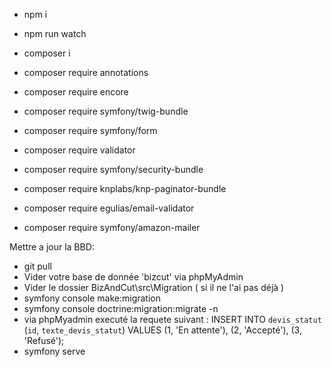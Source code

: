 - npm i
- npm run watch
- composer i


- composer require annotations
- composer require encore
- composer require symfony/twig-bundle

- composer require symfony/form
- composer require validator

- composer require symfony/security-bundle
- composer require knplabs/knp-paginator-bundle

- composer require egulias/email-validator
- composer require symfony/amazon-mailer

Mettre a jour la BBD: 
 - git pull
 - Vider votre base de donnée 'bizcut' via phpMyAdmin
 - Vider le dossier BizAndCut\src\Migration ( si il ne l'ai pas déjà ) 
 - symfony console make:migration
 - symfony console doctrine:migration:migrate -n
 - via phpMyadmin executé la requete suivant : 
INSERT INTO `devis_statut` (`id`, `texte_devis_statut`) VALUES
(1, 'En attente'),
(2, 'Accepté'),
(3, 'Refusé');
 - symfony serve 
